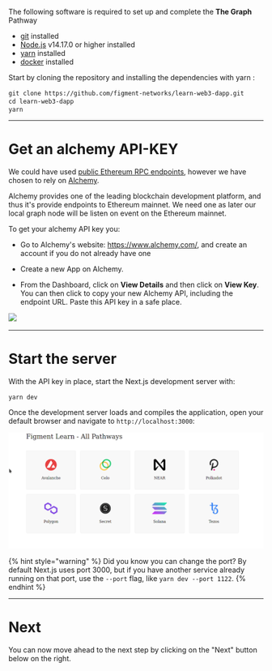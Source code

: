 The following software is required to set up and complete the **The Graph** Pathway

- [git](https://git-scm.com/book/en/v2/Getting-Started-Installing-Git) installed
- [Node.js](https://nodejs.org/) v14.17.0 or higher installed
- [yarn](https://yarnpkg.com/getting-started/install) installed
- [docker](https://www.docker.com) installed

Start by cloning the repository and installing the dependencies with yarn :

```text
git clone https://github.com/figment-networks/learn-web3-dapp.git
cd learn-web3-dapp
yarn
```

---

# Get an alchemy API-KEY

We could have used [public Ethereum RPC endpoints](https://docs.linkpool.io/docs/public_rpc), however we have chosen to rely on [Alchemy](https://www.alchemy.com/). 

Alchemy provides one of the leading blockchain development platform, and thus it's provide endpoints to Ethereum mainnet. We need one as later our local graph node will be listen on event on the Ethereum mainnet.

To get your alchemy API key you:

- Go to Alchemy's website: <https://www.alchemy.com/>, and create an account if you do not already have one

- Create a new App on Alchemy.
- From the Dashboard, click on **View Details** and then click on **View Key**. You can then click to copy your new Alchemy API, including the endpoint URL. Paste this API key in a safe place.

![](../assets/the-graph/graph-alchemy-setup.gif)

---

# Start the server

With the API key in place, start the Next.js development server with:

```text
yarn dev
```

Once the development server loads and compiles the application, open your default browser and navigate to `http://localhost:3000`:

![](../../../.gitbook/assets/pathway-home.gif)

{% hint style="warning" %}
Did you know you can change the port? By default Next.js uses port 3000, but if you have another service already running on that port, use the `--port` flag, like `yarn dev --port 1122`.
{% endhint %}

---

# Next

You can now move ahead to the next step by clicking on the "Next" button below on the right.
